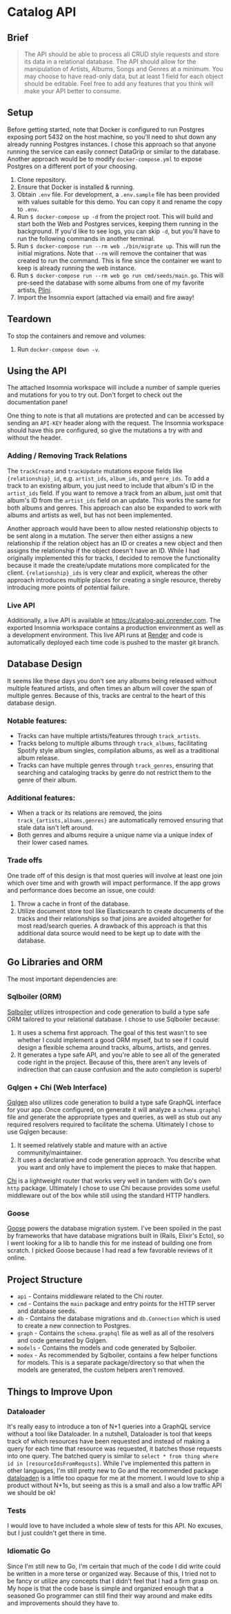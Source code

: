 # Catalog API

## Brief

> The API should be able to process all CRUD style requests and store its data
in a relational database. The API should allow for the manipulation of Artists,
Albums, Songs and Genres at a minimum. You may choose to have read-only data,
but at least 1 field for each object should be editable. Feel free to add any
features that you think will make your API better to consume.

## Setup

Before getting started, note that Docker is configured to run Postgres exposing port 5432 on the host machine, so you'll need to shut down any already running Postgres instances. I chose this approach so that anyone running the service can easily connect DataGrip or similar to the database. Another approach would be to modify `docker-compose.yml` to expose Postgres on a different port of your choosing.

1. Clone repository.
1. Ensure that Docker is installed & running.
1. Obtain `.env` file. For development, a `.env.sample` file has been provided with values suitable for this demo. You can copy it and rename the copy to `.env`.
1. Run `$ docker-compose up -d` from the project root. This will build and start both the Web and Postgres services, keeping them running in the background. If you'd like to see logs, you can skip `-d`, but you'll have to run the following commands in another terminal.
1. Run `$ docker-compose run --rm web ./bin/migrate up`. This will run the initial migrations. Note that `--rm` will remove the container that was created to run the command. This is fine since the container we want to keep is already running the web instance.
1. Run `$ docker-compose run --rm web go run cmd/seeds/main.go`. This will pre-seed the database with some albums from one of my favorite artists, [Plini](https://www.youtube.com/watch?v=oNFXnFAKqAE).
1. Import the Insomnia export (attached via email) and fire away!

## Teardown

To stop the containers and remove and volumes:

1. Run `docker-compose down -v`.

## Using the API

The attached Insomnia workspace will include a number of sample queries and mutations for you to try out. Don't forget to check out the documentation pane!

One thing to note is that all mutations are protected and can be accessed by sending an `API-KEY` header along with the request. The Insomnia workspace should have this pre configured, so give the mutations a try with and without the header.

### Adding / Removing Track Relations

The `trackCreate` and `trackUpdate` mutations expose fields like `{relationship}_id`, e.g. `artist_ids`, `album_ids`, and `genre_ids`. To add a track to an existing album, you just need to include that album's ID in the `artist_ids` field. If you want to remove a track from an album, just omit that album's ID from the `artist_ids` field on an update. This works the same for both albums and genres. This approach can also be expanded to work with albums and artists as well, but has not been implemented.

Another approach would have been to allow nested relationship objects to be sent along in a mutation. The server then either assigns a new relationship if the relation object has an ID or creates a new object and then assigns the relationship if the object doesn't have an ID. While I had originally implemented this for tracks, I decided to remove the functionality because it made the create/update mutations more complicated for the client. `{relationship}_ids` is very clear and explicit, whereas the other approach introduces multiple places for creating a single resource, thereby introducing more points of potential failure.

### Live API

Additionally, a live API is available at https://catalog-api.onrender.com. The exported Insomnia workspace contains a production environment as well as a development environment. This live API runs at [Render](https://render.com) and code is automatically deployed each time code is pushed to the master git branch.

## Database Design

It seems like these days you don't see any albums being released without multiple featured artists, and often times an album will cover the span of multiple genres. Because of this, tracks are central to the heart of this database design. 

### Notable features:
- Tracks can have multiple artists/features through `track_artists`.
- Tracks belong to multiple albums through `track_albums`, facilitating Spotify style album singles, compilation albums, as well as a traditional album release.
- Tracks can have multiple genres through `track_genres`, ensuring that searching and cataloging tracks by genre do not restrict them to the genre of their album.

### Additional features:
- When a track or its relations are removed, the joins `track_{artists,albums,genres}` are automatically removed ensuring that stale data isn't left around.
- Both genres and albums require a unique name via a unique index of their lower cased names.

### Trade offs
One trade off of this design is that most queries will involve at least one join which over time and with growth will impact performance. If the app grows and performance does become an issue, one could:
1. Throw a cache in front of the database.
2. Utilize document store tool like Elasticsearch to create documents of the tracks and their relationships so that joins are avoided altogether for most read/search queries. A drawback of this approach is that this additional data source would need to be kept up to date with the database.

## Go Libraries and ORM

The most important dependencies are:

### Sqlboiler (ORM)

[Sqlboiler](https://github.com/volatiletech/sqlboiler) utilizes introspection and code generation to build a type safe ORM tailored to your relational database. I chose to use Sqlboiler because:
1. It uses a schema first approach. The goal of this test wasn't to see whether I could implement a good ORM myself, but to see if I could design a flexible schema around tracks, albums, artists, and genres.
2. It generates a type safe API, and you're able to see all of the generated code right in the project. Because of this, there aren't any levels of indirection that can cause confusion and the auto completion is superb!

### Gqlgen + Chi (Web Interface)

[Gqlgen](https://gqlgen.com/) also utilizes code generation to build a type safe GraphQL interface for your app. Once configured, on generate it will analyze a `schema.graphql` file and generate the appropriate types and queries, as well as stub out any required resolvers required to facilitate the schema. Ultimately I chose to use Gqlgen because:
1. It seemed relatively stable and mature with an active community/maintainer.
2. It uses a declarative and code generation approach. You describe what you want and only have to implement the pieces to make that happen.

[Chi](https://github.com/go-chi/chi) is a lightweight router that works very well in tandem with Go's own `http` package. Ultimately I chose to use Chi because provides some useful middleware out of the box while still using the standard HTTP handlers. 

### Goose

[Goose](https://github.com/pressly/goose) powers the database migration system. I've been spoiled in the past by frameworks that have database migrations built in (Rails, Elixir's Ecto), so I went looking for a lib to handle this for me instead of building one from scratch. I picked Goose because I had read a few favorable reviews of it online.

## Project Structure

- `api` - Contains middleware related to the Chi router.
- `cmd` - Contains the `main` package and entry points for the HTTP server and database seeds.
- `db` - Contains the database migrations and `db.Connection` which is used to create a new connection to Postgres.
- `graph` - Contains the `schema.graphql` file as well as all of the resolvers and code generated by Gqlgen.
- `models` - Contains the models and code generated by Sqlboiler.
- `modex` - As recommended by Sqlboiler, contains a few helper functions for models. This is a separate package/directory so that when the models are generated, the custom helpers aren't removed.

## Things to Improve Upon

### Dataloader

It's really easy to introduce a ton of N+1 queries into a GraphQL service without a tool like Dataloader. In a nutshell, Dataloader is tool that keeps track of which resources have been requested and instead of making a query for each time that resource was requested, it batches those requests into one query. The batched query is similar to `select * from thing where id in [resourceIdsFromRequsts]`. While I've implemented this pattern in other languages, I'm still pretty new to Go and the recommended package [dataloaden](https://github.com/vektah/dataloaden) is a little too opaque for me at the moment. I would love to ship  a product without N+1s, but seeing as this is a small and also a low traffic API we should be ok! 

### Tests

I would love to have included a whole slew of tests for this API. No excuses, but I just couldn't get there in time.

### Idiomatic Go

Since I'm still new to Go, I'm certain that much of the code I did write could be written in a more terse or organized way. Because of this, I tried not to be fancy or utilize any concepts that I didn't feel that I had a firm grasp on. My hope is that the code base is simple and organized enough that a seasoned Go programmer can still find their way around and make edits and improvements should they have to.
